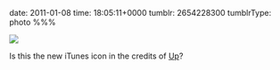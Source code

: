 date: 2011-01-08
time: 18:05:11+0000
tumblr: 2654228300
tumblrType: photo
%%%

![](tumblr_lepu8oakDP1qbnvjco1_1280.jpg)

Is this the new iTunes icon in the credits of [Up](http://www.pixar.com/featurefilms/up/)? 
